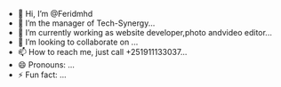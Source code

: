 - 👋 Hi, I’m @Feridmhd
- 👀 I’m the manager of Tech-Synergy...
- 🌱 I’m currently working as website developer,photo andvideo editor...
- 💞️ I’m looking to collaborate on ...
- 📫 How to reach me, just call +251911133037...
- 😄 Pronouns: ...
- ⚡ Fun fact: ...

<!---
Feridmhd/Feridmhd is a ✨ special ✨ repository because its `README.md` (this file) appears on your GitHub profile.
You can click the Preview link to take a look at your changes.
--->
